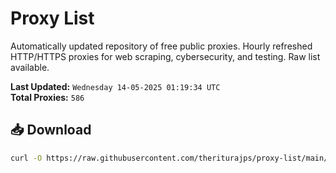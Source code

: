 # Proxy List

Automatically updated repository of free public proxies. Hourly refreshed HTTP/HTTPS proxies for web scraping, cybersecurity, and testing. Raw list available.

**Last Updated:** `Wednesday 14-05-2025 01:19:34 UTC`  
**Total Proxies:** `586`

## 📥 Download
```bash
curl -O https://raw.githubusercontent.com/theriturajps/proxy-list/main/proxies.txt
